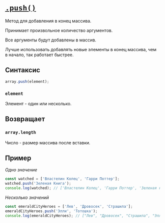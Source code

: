 # [`.push()`](../index.md)

Метод для добавления в конец массива.

Принимает произвольное количество аргументов.

Все аргументы будут добавлены в массив.

Лучше использовать добавлять новые элементы в конец массива, чем в начало, так работает быстрее.

## Синтаксис

```js
array.push(element);
```

### `element`

Элемент - один или несколько.

## Возвращает

### `array.length`

Число - размер массива после вставки.

## Пример

_Одно значение_

```js
const watched = ['Властелин Колец', 'Гарри Поттер'];
watched.push('Зеленая Книга');
console.log(watched); // ['Властелин Колец', 'Гарри Поттер', 'Зеленая книга']
```

_Несколько значений_

```js
const emeraldCityHeroes = ['Лев', 'Дровосек', 'Страшила'];
emeraldCityHeroes.push('Элли', 'Тотошка');
console.log(emeraldCityHeroes); // ["Лев", "Дровосек", "Страшила", "Элли", "Тотошка"]
```
